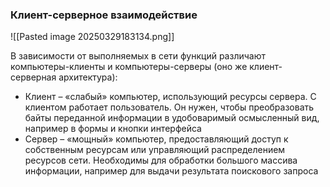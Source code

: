 ### Клиент-серверное взаимодействие

![[Pasted image 20250329183134.png]]

В зависимости от выполняемых в сети функций различают компьютеры-клиенты и компьютеры-серверы (оно же клиент-серверная архитектура):

- Клиент – «слабый» компьютер, использующий ресурсы сервера. С клиентом работает пользователь. Он нужен, чтобы преобразовать байты переданной информации в удобоваримый осмысленный вид, например в формы и кнопки интерфейса
- Сервер – «мощный» компьютер, предоставляющий доступ к собственным ресурсам или управляющий распределением ресурсов сети. Необходимы для обработки большого массива информации, например для выдачи результата поискового запроса